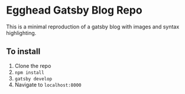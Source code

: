 # Egghead Gatsby Blog Repo

This is a minimal reproduction of a gatsby blog with images and syntax highlighting.

## To install

1. Clone the repo
2. `npm install`
3. `gatsby develop`
4. Navigate to `localhost:8000`